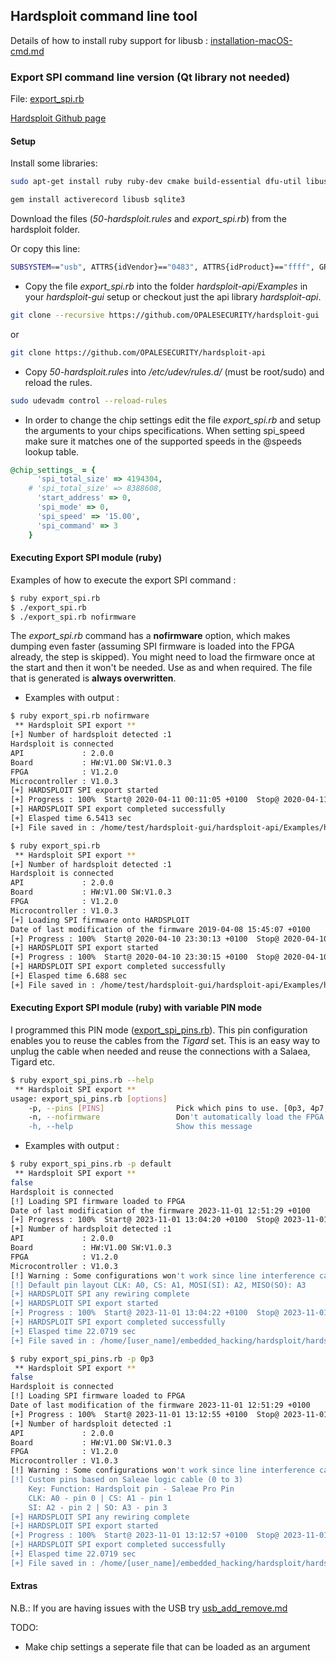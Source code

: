 ## Hardsploit command line tool

Details of how to install ruby support for libusb : [installation-macOS-cmd.md](https://github.com/kxynos/embedded_hacking/blob/master/hardsploit/installation-macOS-cmd.md)

### Export SPI command line version (Qt library not needed)
File: [export_spi.rb](export_spi.rb)

[Hardsploit Github page](https://github.com/serma-safety-security)
#### Setup 

Install some libraries:

```bash
sudo apt-get install ruby ruby-dev cmake build-essential dfu-util libusb-1.0-0 bison openssl curl git-core zlib1g zlib1g-dev libssl-dev vim libsqlite3-0 libsqlite3-dev sqlite3 libxml2-dev git-core subversion autoconf xorg-dev libgl1-mesa-dev libglu1-mesa-dev
```

```ruby
gem install activerecord libusb sqlite3
```

Download the files (*50-hardsploit.rules* and *export_spi.rb*) from the hardsploit folder. 

Or copy this line:

```bash
SUBSYSTEM=="usb", ATTRS{idVendor}=="0483", ATTRS{idProduct}=="ffff", GROUP="plugdev", TAG+="uaccess"
```

* Copy the file *export_spi.rb* into the folder *hardsploit-api/Examples* in your *hardsploit-gui* setup or checkout just the api library *hardsploit-api*.

```bash
git clone --recursive https://github.com/OPALESECURITY/hardsploit-gui
```
or
```bash
git clone https://github.com/OPALESECURITY/hardsploit-api
```

* Copy *50-hardsploit.rules* into */etc/udev/rules.d/* (must be root/sudo) and reload the rules.
```bash
sudo udevadm control --reload-rules
```
* In order to change the chip settings edit the file *export_spi.rb* and setup the arguments to your chips specifications. When setting spi_speed make sure it matches one of the supported speeds in the @speeds lookup table.
```ruby
@chip_settings_ = {
      'spi_total_size' => 4194304,
    # 'spi_total_size' => 8388608,
      'start_address' => 0,
      'spi_mode' => 0,
      'spi_speed' => '15.00',
      'spi_command' => 3
    }
```

#### Executing Export SPI module (ruby)
Examples of how to execute the export SPI command : 
```bash
$ ruby export_spi.rb
$ ./export_spi.rb
$ ./export_spi.rb nofirmware
```
The *export_spi.rb* command has a **nofirmware** option, which makes dumping even faster (assuming SPI firmware is loaded into the FPGA already, the step is skipped). You might need to load the firmware once at the start and then it won't be needed. Use as and when required. The file that is generated is **always overwritten**. 

* Examples with output :
```bash
$ ruby export_spi.rb nofirmware
 ** Hardsploit SPI export ** 
[+] Number of hardsploit detected :1
Hardsploit is connected
API             : 2.0.0
Board           : HW:V1.00 SW:V1.0.3
FPGA            : V1.2.0
Microcontroller : V1.0.3
[+] HARDSPLOIT SPI export started 
[+] Progress : 100%  Start@ 2020-04-11 00:11:05 +0100  Stop@ 2020-04-11 00:11:11 +0100 
[+] HARDSPLOIT SPI export completed successfully
[+] Elasped time 6.5413 sec
[+] File saved in : /home/test/hardsploit-gui/hardsploit-api/Examples/hs_spi_export.bin
```
```bash
$ ruby export_spi.rb 
 ** Hardsploit SPI export ** 
[+] Number of hardsploit detected :1
Hardsploit is connected
API             : 2.0.0
Board           : HW:V1.00 SW:V1.0.3
FPGA            : V1.2.0
Microcontroller : V1.0.3
[+] Loading SPI firmware onto HARDSPLOIT
Date of last modification of the firmware 2019-04-08 15:45:07 +0100
[+] Progress : 100%  Start@ 2020-04-10 23:30:13 +0100  Stop@ 2020-04-10 23:30:14 +0100 
[+] HARDSPLOIT SPI export started 
[+] Progress : 100%  Start@ 2020-04-10 23:30:15 +0100  Stop@ 2020-04-10 23:30:22 +0100 
[+] HARDSPLOIT SPI export completed successfully
[+] Elasped time 6.688 sec
[+] File saved in : /home/test/hardsploit-gui/hardsploit-api/Examples/hs_spi_export.bin
```

#### Executing Export SPI module (ruby) with variable PIN mode

I programmed this PIN mode ([export_spi_pins.rb](export_spi_pins.rb)). This pin configuration enables you to reuse the cables from the *Tigard* set. This is an easy way to unplug the cable when needed and reuse the connections with a Salaea, Tigard etc. 

```bash
$ ruby export_spi_pins.rb --help
 ** Hardsploit SPI export ** 
usage: export_spi_pins.rb [options]
    -p, --pins [PINS]                Pick which pins to use. [0p3, 4p7, 3p0, default]
    -n, --nofirmware                 Don't automatically load the FPGA firmware (load at least once after powering on or changing functionality)
    -h, --help                       Show this message

```

* Examples with output :
```bash
$ ruby export_spi_pins.rb -p default
 ** Hardsploit SPI export ** 
false
Hardsploit is connected
[!] Loading SPI firmware loaded to FPGA
Date of last modification of the firmware 2023-11-01 12:51:29 +0100
[+] Progress : 100%  Start@ 2023-11-01 13:04:20 +0100  Stop@ 2023-11-01 13:04:21 +0100 
[+] Number of hardsploit detected :1
API             : 2.0.0
Board           : HW:V1.00 SW:V1.0.3
FPGA            : V1.2.0
Microcontroller : V1.0.3
[!] Warning : Some configurations won't work since line interference casues issues. Keep that in mind.
[!] Default pin layout CLK: A0, CS: A1, MOSI(SI): A2, MISO(SO): A3
[+] HARDSPLOIT SPI any rewiring complete 
[+] HARDSPLOIT SPI export started 
[+] Progress : 100%  Start@ 2023-11-01 13:04:22 +0100  Stop@ 2023-11-01 13:04:44 +0100 
[+] HARDSPLOIT SPI export completed successfully
[+] Elasped time 22.0719 sec
[+] File saved in : /home/[user_name]/embedded_hacking/hardsploit/hardsploit-api/Examples/hs_spi_export.bin
```

```bash
$ ruby export_spi_pins.rb -p 0p3
 ** Hardsploit SPI export ** 
false
Hardsploit is connected
[!] Loading SPI firmware loaded to FPGA
Date of last modification of the firmware 2023-11-01 12:51:29 +0100
[+] Progress : 100%  Start@ 2023-11-01 13:12:55 +0100  Stop@ 2023-11-01 13:12:55 +0100 
[+] Number of hardsploit detected :1
API             : 2.0.0
Board           : HW:V1.00 SW:V1.0.3
FPGA            : V1.2.0
Microcontroller : V1.0.3
[!] Warning : Some configurations won't work since line interference casues issues. Keep that in mind.
[!] Custom pins based on Saleae logic cable (0 to 3)
    Key: Function: Hardsploit pin - Saleae Pro Pin
	CLK: A0 - pin 0 | CS: A1 - pin 1
	SI: A2 - pin 2 | SO: A3 - pin 3
[+] HARDSPLOIT SPI any rewiring complete 
[+] HARDSPLOIT SPI export started 
[+] Progress : 100%  Start@ 2023-11-01 13:12:57 +0100  Stop@ 2023-11-01 13:13:19 +0100 
[+] HARDSPLOIT SPI export completed successfully
[+] Elasped time 22.0719 sec
[+] File saved in : /home/[user_name]/embedded_hacking/hardsploit/hardsploit-api/Examples/hs_spi_export.bin
```

#### Extras

N.B.: If you are having issues with the USB try [usb_add_remove.md](https://github.com/kxynos/embedded_hacking/blob/master/usb_add_remove.md)

TODO:
* Make chip settings a seperate file that can be loaded as an argument

